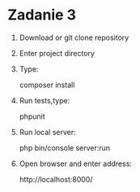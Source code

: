 Zadanie 3
==========

1. Download or git clone repository

2. Enter project directory

3. Type:

    composer install

4. Run tests,type:

    phpunit

5. Run local server:

    php bin/console server:run

6. Open browser and enter address:

    http://localhost:8000/

